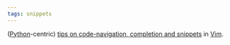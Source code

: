 ```yaml
---
tags: snippets
---
```


([Python](/wiki/Python)-centric) [tips on code-navigation, completion and snippets](http://dancingpenguinsoflight.com/2009/02/code-navigation-completion-snippets-in-vim/) in [Vim](/wiki/Vim).
